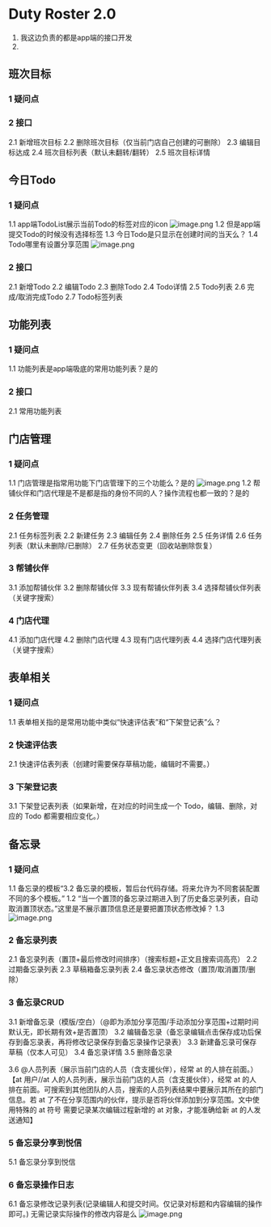 # Duty Roster 2.0
1. 我这边负责的都是app端的接口开发
2. 

## 班次目标
### 1 疑问点

### 2 接口
2.1 新增班次目标
2.2 删除班次目标（仅当前门店自己创建的可删除）
2.3 编辑目标达成
2.4 班次目标列表（默认未翻转/翻转）
2.5 班次目标详情

## 今日Todo
### 1 疑问点
1.1 app端TodoList展示当前Todo的标签对应的icon 
![image.png](0)
1.2 但是app端提交Todo的时候没有选择标签
1.3 今日Todo是只显示在创建时间的当天么？
1.4 Todo哪里有设置分享范围
![image.png](1)

### 2 接口
2.1 新增Todo
2.2 编辑Todo
2.3 删除Todo
2.4 Todo详情
2.5 Todo列表
2.6 完成/取消完成Todo
2.7 Todo标签列表

## 功能列表
### 1 疑问点
1.1 功能列表是app端吸底的常用功能列表？是的

### 2 接口
2.1 常用功能列表

## 门店管理
### 1 疑问点
1.1 门店管理是指常用功能下门店管理下的三个功能么？是的
![image.png](4)
1.2 帮铺伙伴和门店代理是不是都是指的身份不同的人？操作流程也都一致的？是的

### 2 任务管理
2.1 任务标签列表
2.2 新建任务
2.3 编辑任务
2.4 删除任务
2.5 任务详情
2.6 任务列表（默认未删除/已删除）
2.7 任务状态变更（回收站删除恢复）

### 3 帮铺伙伴
3.1 添加帮铺伙伴
3.2 删除帮铺伙伴
3.3 现有帮铺伙伴列表
3.4 选择帮铺伙伴列表（关键字搜索）

### 4 门店代理
4.1 添加门店代理
4.2 删除门店代理
4.3 现有门店代理列表
4.4 选择门店代理列表（关键字搜索）
	
## 表单相关
### 1 疑问点
1.1 表单相关指的是常用功能中类似“快速评估表”和“下架登记表”么？

### 2 快速评估表
2.1 快速评估表列表（创建时需要保存草稿功能，编辑时不需要。）

### 3 下架登记表
3.1 下架登记表列表（如果新增，在对应的时间生成一个 Todo，编辑、删除，对应的 Todo 都需要相应变化。）

## 备忘录
### 1 疑问点
1.1 备忘录的模板“3.2 备忘录的模板，暂后台代码存储。将来允许为不同套装配置不同的多个模板。”
1.2 “当一个置顶的备忘录过期进入到了历史备忘录列表，自动取消置顶状态。”这里是不展示置顶信息还是要把置顶状态修改掉？
1.3 ![image.png](2)

### 2 备忘录列表
2.1 备忘录列表（置顶+最后修改时间排序）（搜索标题+正文且搜索词高亮）
2.2 过期备忘录列表
2.3 草稿箱备忘录列表
2.4 备忘录状态修改（置顶/取消置顶/删除）

### 3 备忘录CRUD
3.1 新增备忘录（模版/空白）（@即为添加分享范围/手动添加分享范围+过期时间默认无，即长期有效+是否置顶）
3.2 编辑备忘录（备忘录编辑点击保存成功后保存到备忘录表，再将修改记录保存到备忘录操作记录表）
3.3 新建备忘录可保存草稿（仅本人可见）
3.4 备忘录详情
3.5 删除备忘录

3.6 @人员列表（展示当前门店的人员（含支援伙伴），经常 at 的人排在前面。）
【at 用户//at 人的人员列表，展示当前门店的人员（含支援伙伴），经常 at 的人排在前面。可搜索到其他团队的人员，搜索的人员列表结果中要展示其所在的部门信息。若 at 了不在分享范围内的伙伴，提示是否将伙伴添加到分享范围。文中使用特殊的 at 符号
需要记录某次编辑过程新增的 at 对象，才能准确给新 at 的人发送通知】

### 5 备忘录分享到悦信
5.1 备忘录分享到悦信

### 6 备忘录操作日志
6.1 备忘录修改记录列表(记录编辑人和提交时间。仅记录对标题和内容编辑的操作即可。)
无需记录实际操作的修改内容是么
![image.png](0)

